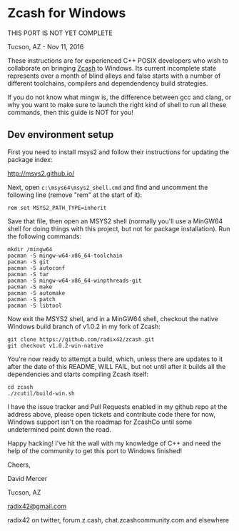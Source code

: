 Zcash for Windows
=================

THIS PORT IS NOT YET COMPLETE

Tucson, AZ - Nov 11, 2016

These instructions are for experienced C++ POSIX developers who wish
to collaborate on bringing [Zcash](https//z.cash/) to Windows. Its current
incomplete state represents over a month of blind alleys and false starts
with a number of different toolchains, compilers and dependendency build
strategies.

If you do not know what mingw is, the difference between gcc and clang, or
why you want to make sure to launch the right kind of shell to run all these
commands, then this guide is NOT for you!

Dev environment setup
---------------------

First you need to install msys2 and follow their instructions for updating the
package index:

http://msys2.github.io/

Next, open ```c:\msys64\msys2_shell.cmd``` and find and uncomment the following line
(remove "rem" at the start of it):

```rem set MSYS2_PATH_TYPE=inherit```

Save that file, then open an MSYS2 shell (normally you'll use a MinGW64 shell for
doing things with this project, but not for package installation). Run the following
commands:

```
mkdir /mingw64
pacman -S mingw-w64-x86_64-toolchain
pacman -S git
pacman -S autoconf
pacman -S tar
pacman -S mingw-w64-x86_64-winpthreads-git
pacman -S make
pacman -S automake
pacman -S patch
pacman -S libtool
```

Now exit the MSYS2 shell, and in a MinGW64 shell, checkout the native Windows build branch of v1.0.2
in my fork of Zcash:

```
git clone https://github.com/radix42/zcash.git
git checkout v1.0.2-win-native
```

You're now ready to attempt a build, which, unless there are updates to it after the date
of this README, WILL FAIL, but not until after it builds all the dependencies and starts
compiling Zcash itself:

```
cd zcash
./zcutil/build-win.sh
```

I have the issue tracker and Pull Requests enabled in my github repo at the address above,
please open tickets and contribute code there for now, Windows support isn't on the roadmap
for ZcashCo until some undetermined point down the road.

Happy hacking! I've hit the wall with my knowledge of C++ and need the help of the community
to get this port to Windows finished!

Cheers,

David Mercer

Tucson, AZ

radix42@gmail.com

radix42 on twitter,
forum.z.cash, chat.zcashcommunity.com
and elsewhere
